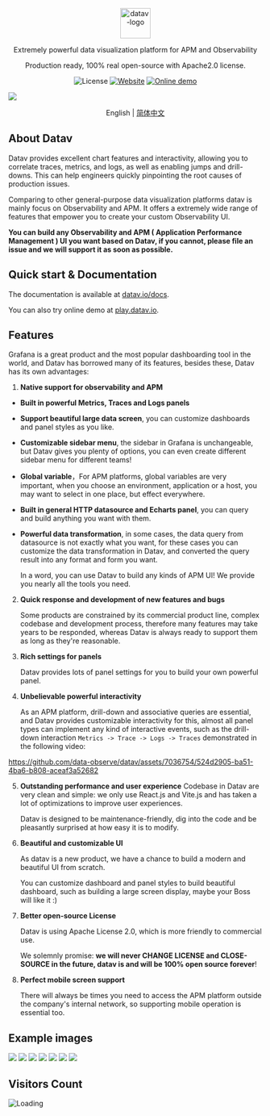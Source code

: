<p align="center">
  <img src="https://datav.io/logo.png" alt="datav-logo" width="60" />
</p>

<p align="center">
  Extremely powerful data visualization platform for APM and Observability
</p>

<p align="center">
  Production ready, 100% real open-source with Apache2.0 license.
</p>

<p align="center">
    <img alt="License" src="https://img.shields.io/badge/license-Apache2.0-brightgreen"> 
    <a href="https://datav.io"><img alt="Website" src="https://img.shields.io/badge/Website-datav.io-blue"></a>
    <a href="https://play.datav.io"><img alt="Online demo" src="https://img.shields.io/badge/Online-demo-blue"></a>
</p>

<div>
  <img src="https://github.com/data-observe/assets/blob/main/datav-readme/home-example1.jpg?raw=true" />
  <p align="center">
    English | <a href="./README-CN.md">简体中文</a>
  </p>
</div>
  



## About Datav

Datav provides excellent chart features and interactivity, allowing you to correlate traces, metrics, and logs, as well as enabling jumps and drill-downs. This can help engineers quickly pinpointing the root causes of production issues.

Comparing to other general-purpose data visualization platforms datav is mainly focus on Observability and APM. It offers a extremely wide range of features that empower you to create your custom Observability UI.

**You can build any Observability and APM ( Application Performance Management ) UI you want based on Datav, if you cannot, please file an issue and we will support it as soon as possible.**

## Quick start & Documentation

The documentation is available at [datav.io/docs](https://datav.io/docs).

You can also try online demo at [play.datav.io](https://play.datav.io).

## Features

Grafana is a great product and the most popular dashboarding tool in the world, and Datav has borrowed many of its features, besides these, Datav has its own advantages:

1. **Native support for observability and APM**
  
 - **Built in powerful Metrics, Traces and Logs panels**
 - **Support beautiful large data screen**, you can customize dashboards and panel styles as you like.
 - **Customizable sidebar menu**, the sidebar in Grafana is unchangeable, but Datav gives you plenty of options, you can even create different sidebar menu  for different teams!
 - **Global variable**，For APM platforms, global variables are very important, when you choose an environment, application or a host, you may want to select in one place, but effect everywhere.
 - **Built in general HTTP datasource and Echarts panel**, you can query and build anything you want with them.
 - **Powerful data transformation**, in some cases, the data query from datasource is not exactly what you want, for these cases you can customize the data transformation in Datav, and converted the query result into any format and form you want.

    In a word, you can use Datav to build any kinds of APM UI! We provide you nearly all the tools you need.

  

2. **Quick response and development of new features and bugs**

   Some products are constrained by its commercial product line, complex codebase and development process, therefore many features may take years to be responded, whereas Datav is always ready to support them as long as they're reasonable.

3. **Rich settings for panels**
    
    Datav provides lots of panel settings for you to build your own powerful panel.
   
4. **Unbelievable powerful interactivity**

    As an APM platform, drill-down and associative queries are essential, and Datav provides customizable interactivity for this, almost all panel types can implement any kind of interactive events, such as the drill-down interaction `Metrics -> Trace -> Logs -> Traces` demonstrated in the following video:

https://github.com/data-observe/datav/assets/7036754/524d2905-ba51-4ba6-b808-aceaf3a52682

5. **Outstanding performance and user experience**
   Codebase in Datav are very clean and simple: we only use React.js and Vite.js and has taken a lot of optimizations to improve user experiences.


   Datav is designed to be maintenance-friendly, dig into the code and be pleasantly surprised at how easy it is to modify.
   
6. **Beautiful and customizable UI**

    As datav is a new product, we have a chance to build a modern and beautiful UI from scratch. 

    You can customize dashboard and panel styles to build beautiful dashboard, such as building a large screen display, maybe your Boss will like it :)

7.  **Better open-source License**

    Datav is using Apache License 2.0, which is more friendly to commercial use.

    We solemnly promise: **we will never CHANGE LICENSE and CLOSE-SOURCE in the future, datav is and will be 100% open source forever**!

8.  **Perfect mobile screen support**

    There will always be times you need to access the APM platform outside the company's internal network, so supporting mobile operation is essential too.


## Example images

<img src="https://github.com/data-observe/assets/blob/main/datav-readme/home-example1.jpg?raw=true" />

<img src="https://github.com/data-observe/assets/blob/main/datav-readme/runtime-example.jpg?raw=true" />

<img src="https://github.com/data-observe/assets/blob/main/datav-readme/host-example.jpg?raw=true" />

<img src="https://github.com/data-observe/assets/blob/main/datav-readme/trace-search-example.jpg?raw=true" />

<img src="https://github.com/data-observe/assets/blob/main/datav-readme/trace-example.jpg?raw=true" />

<img src="https://github.com/data-observe/assets/blob/main/datav-readme/log-example.jpg?raw=true" />

<img src="https://github.com/data-observe/assets/blob/main/datav-readme/alert-example.jpg?raw=true" />






## Visitors Count

<img align="left" src = "https://profile-counter.glitch.me/datav/count.svg" alt="Loading" />
